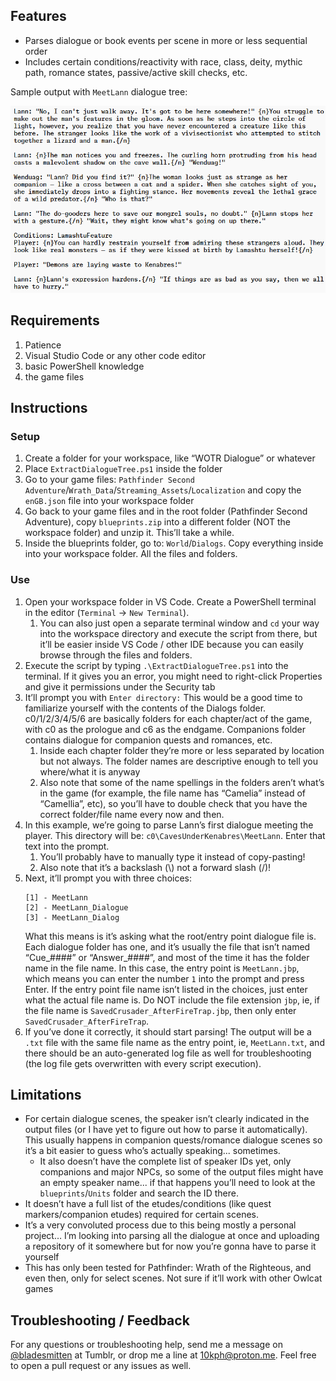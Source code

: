 ## Features

- Parses dialogue or book events per scene in more or less sequential order
- Includes certain conditions/reactivity with race, class, deity, mythic path, romance states, passive/active skill checks, etc.

Sample output with `MeetLann` dialogue tree:

![](https://github.com/tencurse/WOTR-Dialogue-Parser/blob/main/Pasted%20image%2020240815093652.png)

## Requirements

1. Patience
2. Visual Studio Code or any other code editor
3. basic PowerShell knowledge
4. the game files

## Instructions

### Setup

1. Create a folder for your workspace, like “WOTR Dialogue” or whatever
2. Place `ExtractDialogueTree.ps1` inside the folder
3. Go to your game files: `Pathfinder Second Adventure`/`Wrath_Data`/`Streaming_Assets`/`Localization` and copy the `enGB.json` file into your workspace folder
4. Go back to your game files and in the root folder (Pathfinder Second Adventure), copy `blueprints.zip` into a different folder (NOT the workspace folder) and unzip it. This’ll take a while.
5. Inside the blueprints folder, go to: `World`/`Dialogs`. Copy everything inside into your workspace folder. All the files and folders.

### Use

1. Open your workspace folder in VS Code. Create a PowerShell terminal in the editor (`Terminal` → `New Terminal`).
      1. You can also just open a separate terminal window and `cd` your way into the workspace directory and execute the script from there, but it’ll be easier inside VS Code / other IDE because you can easily browse through the files and folders.
2. Execute the script by typing `.\ExtractDialogueTree.ps1` into the terminal. If it gives you an error, you might need to right-click Properties and give it permissions under the Security tab
3. It’ll prompt you with `Enter directory:`
    This would be a good time to familiarize yourself with the contents of the Dialogs folder. c0/1/2/3/4/5/6 are basically folders for each chapter/act of the game, with c0 as the prologue and c6 as the endgame. Companions folder contains dialogue for companion quests and romances, etc.
      1. Inside each chapter folder they’re more or less separated by location but not always. The folder names are descriptive enough to tell you where/what it is anyway
      2. Also note that some of the name spellings in the folders aren’t what’s in the game (for example, the file name has “Camelia” instead of “Camellia”, etc), so you’ll have to double check that you have the correct folder/file name every now and then.
4. In this example, we’re going to parse Lann’s first dialogue meeting the player. This directory will be: `c0\CavesUnderKenabres\MeetLann`. Enter that text into the prompt.
      1. You’ll probably have to manually type it instead of copy-pasting!
      2. Also note that it’s a backslash (\\) not a forward slash (/)!
5. Next, it’ll prompt you with three choices:
   ```
   [1] - MeetLann
   [2] - MeetLann_Dialogue
   [3] - MeetLann_Dialog
   ```
   What this means is it’s asking what the root/entry point dialogue file is. Each dialogue folder has one, and it’s usually the file that isn’t named “Cue\_####” or “Answer\_####”, and most of the time it has the folder name in the file name.
   In this case, the entry point is `MeetLann.jbp`, which means you can enter the number `1` into the prompt and press Enter.
   If the entry point file name isn’t listed in the choices, just enter what the actual file name is. Do NOT include the file extension `jbp`, ie, if the file name is `SavedCrusader_AfterFireTrap.jbp`, then only enter `SavedCrusader_AfterFireTrap`.
6. If you’ve done it correctly, it should start parsing! The output will be a `.txt` file with the same file name as the entry point, ie, `MeetLann.txt`, and there should be an auto-generated log file as well for troubleshooting (the log file gets overwritten with every script execution).

## Limitations

- For certain dialogue scenes, the speaker isn’t clearly indicated in the output files (or I have yet to figure out how to parse it automatically). This usually happens in companion quests/romance dialogue scenes so it’s a bit easier to guess who’s actually speaking... sometimes.
  - It also doesn’t have the complete list of speaker IDs yet, only companions and major NPCs, so some of the output files might have an empty speaker name... if that happens you’ll need to look at the `blueprints`/`Units` folder and search the ID there.
- It doesn’t have a full list of the etudes/conditions (like quest markers/companion etudes) required for certain scenes.
- It’s a very convoluted process due to this being mostly a personal project… I’m looking into parsing all the dialogue at once and uploading a repository of it somewhere but for now you’re gonna have to parse it yourself
- This has only been tested for Pathfinder: Wrath of the Righteous, and even then, only for select scenes. Not sure if it’ll work with other Owlcat games

## Troubleshooting / Feedback

For any questions or troubleshooting help, send me a message on [@bladesmitten](https://bladesmitten.tumblr.com/) at Tumblr, or drop me a line at 10kph@proton.me. Feel free to open a pull request or any issues as well.
